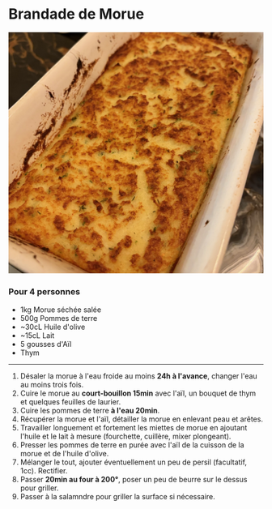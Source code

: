 # Brandade de Morue

![image.png](../images/brandade-de-morue.jpeg)

### Pour 4 personnes

- 1kg Morue séchée salée
- 500g Pommes de terre
- ~30cL Huile d'olive
- ~15cL Lait
- 5 gousses d'Aïl
- Thym

---

1. Désaler la morue à l'eau froide au moins **24h à l'avance**, changer l'eau au moins trois fois.
2. Cuire le morue au **court-bouillon 15min** avec l'aïl, un bouquet de thym et quelques feuilles de laurier.
3. Cuire les pommes de terre **à l'eau 20min**.
4. Récupérer la morue et l'aïl, détailler la morue en enlevant peau et arêtes.
5. Travailler longuement et fortement les miettes de morue en ajoutant l'huile et le lait à mesure (fourchette, cuillère, mixer plongeant).
6. Presser les pommes de terre en purée avec l'aïl de la cuisson de la morue et de l'huile d'olive.
7. Mélanger le tout, ajouter éventuellement un peu de persil (facultatif, 1cc). Rectifier.
8. Passer **20min au four à 200°**, poser un peu de beurre sur le dessus pour griller.
9. Passer à la salamndre pour griller la surface si nécessaire.
